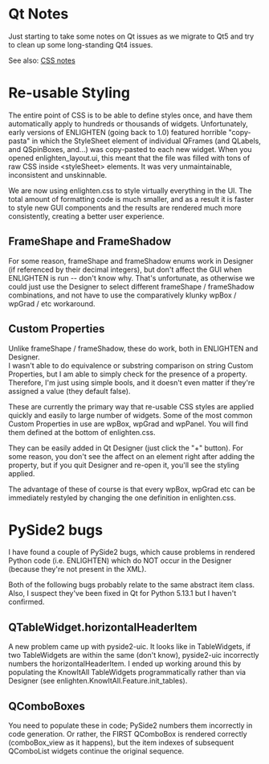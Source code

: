 # Qt Notes

Just starting to take some notes on Qt issues as we migrate to Qt5 and try to 
clean up some long-standing Qt4 issues.

See also: [CSS notes](CSS.md)

# Re-usable Styling

The entire point of CSS is to be able to define styles once, and have them
automatically apply to hundreds or thousands of widgets.  Unfortunately, early
versions of ENLIGHTEN (going back to 1.0) featured horrible "copy-pasta" in
which the StyleSheet element of individual QFrames (and QLabels, and QSpinBoxes,
and...) was copy-pasted to each new widget.  When you opened enlighten_layout.ui,
this meant that the file was filled with tons of raw CSS inside &lt;styleSheet&gt;
elements.  It was very unmaintainable, inconsistent and unskinnable.

We are now using enlighten.css to style virtually everything in the UI.  The
total amount of formatting code is much smaller, and as a result it is faster to 
style new GUI components and the results are rendered much more consistently,
creating a better user experience.

## FrameShape and FrameShadow

For some reason, frameShape and frameShadow enums work in Designer (if referenced 
by their decimal integers), but don't affect the GUI when ENLIGHTEN is run -- 
don't know why.  That's unfortunate, as otherwise we could just use the Designer
to select different frameShape / frameShadow combinations, and not have to use
the comparatively klunky wpBox / wpGrad / etc workaround.

## Custom Properties

Unlike frameShape / frameShadow, these do work, both in ENLIGHTEN and Designer.  
I wasn't able to do equivalence or substring comparison on string Custom 
Properties, but I am able to simply check for the presence of a property.  
Therefore, I'm just using simple bools, and it doesn't even matter if they're 
assigned a value (they default false).

These are currently the primary way that re-usable CSS styles are applied quickly
and easily to large number of widgets.  Some of the most common Custom Properties
in use are wpBox, wpGrad and wpPanel.  You will find them defined at the bottom 
of enlighten.css.

They can be easily added in Qt Designer (just click the "+" button).  For some
reason, you don't see the affect on an element right after adding the property,
but if you quit Designer and re-open it, you'll see the styling applied.

The advantage of these of course is that every wpBox, wpGrad etc can be 
immediately restyled by changing the one definition in enlighten.css.

# PySide2 bugs

I have found a couple of PySide2 bugs, which cause problems in rendered Python 
code (i.e. ENLIGHTEN) which do NOT occur in the Designer (because they're not 
present in the XML).

Both of the following bugs probably relate to the same abstract item class.
Also, I suspect they've been fixed in Qt for Python 5.13.1 but I haven't 
confirmed.

## QTableWidget.horizontalHeaderItem

A new problem came up with pyside2-uic.  It looks like in TableWidgets, if two 
TableWidgets are within the same (don't know), pyside2-uic incorrectly numbers 
the horizontalHeaderItem.  I ended up working around this by populating the 
KnowItAll TableWidgets programmatically rather than via Designer (see 
enlighten.KnowItAll.Feature.init_tables).

## QComboBoxes

You need to populate these in code; PySide2 numbers them incorrectly in code 
generation.  Or rather, the FIRST QComboBox is rendered correctly 
(comboBox_view as it happens), but the item indexes of subsequent QComboList 
widgets continue the original sequence.
